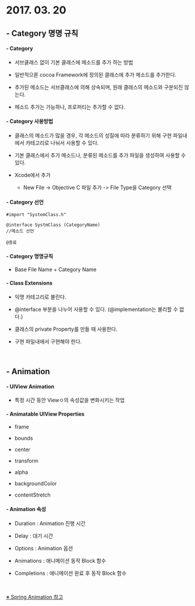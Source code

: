 # 2017. 03. 20

## - Category 명명 규칙

#### - Category

- 서브클래스 없이 기본 클래스에 메소드를 추가 하는 방법

- 일반적으론 cocoa Framework에 정의된 클래스에 추가 메소드를 추가한다.

- 추가된 메소드는 서브클래스에 의해 상속되며, 원래 클래스의 메소드와 구분되진 않는다.

- 메소드 추가는 가능하나, 프로퍼티는 추가할 수 없다.

#### - Category 사용방법

- 클래스의 메소드가 많을 경우, 각 메소드의 성질에 따라 분류하기 위해 구현 파일내에서 카테고리로 나눠서 사용할 수 있다.

- 기본 클래스에서 추가 메소드나, 분류된 메소드를 추가 파일을 생성하여 사용할 수 있다.

- Xcode에서 추가

	- New File -> Objective C 파일 추가 -> File Type을 Category 선택

#### - Category 선언

```objc
#import "SystemClass.h"

@interface SystmClass (CategoryName)
//메소드 선언

@종료
```

#### - Category 명명규칙

- Base File Name + Category Name

#### - Class Extensions

- 익명 카테고리로 불린다.

- @interface 부분을 나누어 사용할 수 있다. (@implementation는 불리할 수 없다.)

- 클래스의 private Property를 만들 때 사용한다.

- 구현 파일내에서 구현해야 한다.

<br>

## - Animation

#### - UIView Animation

- 특정 시간 동안 Viewㅇ의 속성값을 변화시키는 작업

#### - Animatable UIView Properties

- frame

- bounds

- center

- transform

- alpha

- backgroundColor

- contentStretch

#### - Animation 속성

- Duration : Animation 진행 시간

- Delay : 대기 시간

- Options : Animation 옵션

- Animations : 애니메이션 동작 Block 함수

- Completions : 애니메이션 완료 후 동작 Block 함수

<br>

[※ Spring Animation 참고 ](http://goo.gl/k8W7xK)